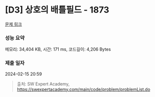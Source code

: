# [D3] 상호의 배틀필드 - 1873 

[문제 링크](https://swexpertacademy.com/main/code/problem/problemDetail.do?contestProbId=AV5LyE7KD2ADFAXc) 

### 성능 요약

메모리: 34,404 KB, 시간: 171 ms, 코드길이: 4,206 Bytes

### 제출 일자

2024-02-15 20:59



> 출처: SW Expert Academy, https://swexpertacademy.com/main/code/problem/problemList.do